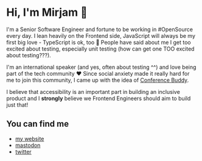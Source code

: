 # Hi, I'm Mirjam 👋

I'm a Senior Software Engineer and fortune to be working in #OpenSource every day. I lean heavily on the Frontend side, JavaScript will always be my first big love - TypeScript is ok, too 😬 People have said about me I get too excited about testing, especially unit testing (how can get one TOO excited about testing???). 

I'm an international speaker (and yes, often about testing ^^) and love being part of the tech community ❤️ Since social anxiety made it really hard for me to join this community, I came up with the idea of [Conference Buddy](http://conferencebuddy.io/). 

I believe that accessibility is an important part in building an inclusive product and I **strongly** believe we Frontend Engineers should aim to build just that!

## You can find me
- [my website](https://programmiri.rocks/)
- [mastodon](https://hachyderm.io/@mirjam_diala)
- [twitter](https://twitter.com/mirjam_diala)
